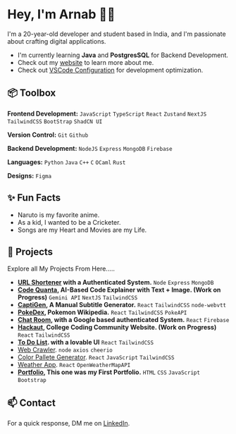 # Hey, I'm Arnab 👋🏽  

I'm a 20-year-old developer and student based in India, and I'm passionate about crafting digital applications. 

- I'm currently learning **Java** and **PostgresSQL** for Backend Development.
- Check out my [website](https://itzarnabpal.vercel.app/) to learn more about me.
- Check out [VSCode Configuration]() for development optimization.
 
## 📦 Toolbox

**Frontend Development:** `JavaScript` `TypeScript` `React` `Zustand` `NextJS` `TailwindCSS` `BootStrap` `ShadCN UI`
 
**Version Control:** `Git` `Github`

**Backend Development:** `NodeJS` `Express` `MongoDB` `Firebase` 

**Languages:** `Python` `Java` `C++` `C` `OCaml` `Rust`

**Designs:** `Figma`
 
## ✨ Fun Facts 

- Naruto is my favorite anime.
- As a kid, I wanted to be a Cricketer.
- Songs are my Heart and Movies are my Life.

## 🎯 Projects

Explore all My Projects From Here.....

- **[URL Shortener](https://github.com/arnabpal2022/url-shortener) with a Authenticated System.** `Node` `Express` `MongoDB`
- **[Code Quanta](https://github.com/Sreyasree-001/Code-Quanta), AI-Based Code Explainer with Text + Image. (Work on Progress)** `Gemini API` `NextJS` `TailwindCSS`
- **[CaptiGen](https://github.com/arnabpal2022/CaptiGen), A Manual Subtitle Generator.** `React` `TailwindCSS` `node-webvtt`
- **[PokeDex](https://github.com/Sreyasree-001/PokeDex), Pokemon Wikipedia.** `React` `TailwindCSS` `PokeAPI`
- **[Chat Room](https://github.com/arnabpal2022/chat-room), with a Google based authenticated System.** `React` `Firebase`
- **[Hackaut](), College Coding Community Website. (Work on Progress)** `React` `TailwindCSS`
- **[To Do List](https://github.com/arnabpal2022/toDoList). with a lovable UI** `React` `TailwindCSS`
- [Web Crawler](https://github.com/arnabpal2022/web-crawler). `node` `axios` `cheerio`
- [Color Pallete Generator](https://github.com/arnabpal2022/color-pallete-generator). `React` `JavaScript` `TailwindCSS`
- [Weather App](https://github.com/arnabpal2022/Weather360). `React` `OpenWeatherMapAPI`
- **[Portfolio](https://github.com/arnabpal2022/itzarnabpal-portfolio), This one was my First Portfolio.** `HTML` `CSS` `JavaScript` `Bootstrap`


## 📫 Contact

 For a quick response, DM me on [LinkedIn](https://www.linkedin.com/in/arnab-pal-90946b244/). 
 

